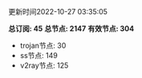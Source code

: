 更新时间2022-10-27 03:35:05

**总订阅: 45**
**总节点: 2147**
**有效节点: 304**
- trojan节点: 30
- ss节点: 149
- v2ray节点: 125
